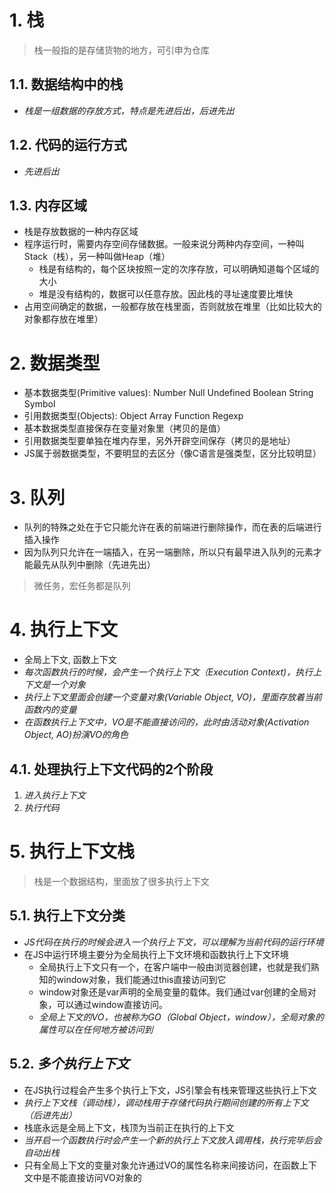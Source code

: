# 1. 栈

  > 栈一般指的是存储货物的地方，可引申为仓库

## 1.1. 数据结构中的栈
  - *栈是一组数据的存放方式，特点是先进后出，后进先出*

## 1.2. 代码的运行方式
  - *先进后出*

## 1.3. 内存区域
- 栈是存放数据的一种内存区域
- 程序运行时，需要内存空间存储数据。一般来说分两种内存空间，一种叫Stack（栈），另一种叫做Heap（堆）
  - 栈是有结构的，每个区块按照一定的次序存放，可以明确知道每个区域的大小
  - 堆是没有结构的，数据可以任意存放。因此栈的寻址速度要比堆快
- 占用空间确定的数据，一般都存放在栈里面，否则就放在堆里（比如比较大的对象都存放在堆里）

# 2. 数据类型
- 基本数据类型(Primitive values): Number Null Undefined Boolean String Symbol
- 引用数据类型(Objects): Object Array Function Regexp
- 基本数据类型直接保存在变量对象里（拷贝的是值）
- 引用数据类型要单独在堆内存里，另外开辟空间保存（拷贝的是地址）
- JS属于弱数据类型，不要明显的去区分（像C语言是强类型，区分比较明显）

# 3. 队列
- 队列的特殊之处在于它只能允许在表的前端进行删除操作，而在表的后端进行插入操作
- 因为队列只允许在一端插入，在另一端删除，所以只有最早进入队列的元素才能最先从队列中删除（先进先出）
> 微任务，宏任务都是队列

# 4. 执行上下文
- 全局上下文, 函数上下文
- *每次函数执行的时候，会产生一个执行上下文（Execution Context)，执行上下文是一个对象*
- *执行上下文里面会创建一个变量对象(Variable Object, VO)，里面存放着当前函数内的变量*
- *在函数执行上下文中，VO是不能直接访问的，此时由活动对象(Activation Object, AO)扮演VO的角色*

## 4.1. 处理执行上下文代码的2个阶段
1. *进入执行上下文*
2. *执行代码*

# 5. 执行上下文栈
> 栈是一个数据结构，里面放了很多执行上下文
## 5.1. 执行上下文分类
- *JS代码在执行的时候会进入一个执行上下文，可以理解为当前代码的运行环境*
- 在JS中运行环境主要分为全局执行上下文环境和函数执行上下文环境
  - 全局执行上下文只有一个，在客户端中一般由浏览器创建，也就是我们熟知的window对象，我们能通过this直接访问到它
  - window对象还是var声明的全局变量的载体。我们通过var创建的全局对象，可以通过window直接访问。
  - *全局上下文的VO，也被称为GO（Global Object，window），全局对象的属性可以在任何地方被访问到*

## 5.2. *多个执行上下文*
- 在JS执行过程会产生多个执行上下文，JS引擎会有栈来管理这些执行上下文
- *执行上下文栈（调动栈），调动栈用于存储代码执行期间创建的所有上下文（后进先出）*
- 栈底永远是全局上下文，栈顶为当前正在执行的上下文
- *当开启一个函数执行时会产生一个新的执行上下文放入调用栈，执行完毕后会自动出栈*
- 只有全局上下文的变量对象允许通过VO的属性名称来间接访问，在函数上下文中是不能直接访问VO对象的